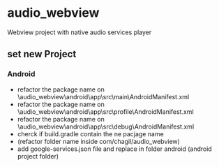 # audio_webview

Webview project with native audio services player



## set new Project

### Android 

* refactor the package name on \audio_webview\android\app\src\main\AndroidManifest.xml
* refactor the package name on \audio_webview\android\app\src\profile\AndroidManifest.xml
* refactor the package name on \audio_webview\android\app\src\debug\AndroidManifest.xml
* cherck if build.gradle contain the ne pacjage name 
* (refactor folder name inside com/chagil/audio_webview)
* add google-services.json file and replace in folder android (android project folder)